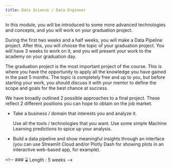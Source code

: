 ```yaml
---
title: Data Science / Data Engineer
---
```



In this module, you will be introduced to some more advanced technologies and concepts, and you will work on your graduation project.

During the first two weeks and a half weeks, you will make a Data Pipeline project. After this, you will choose the topic of your graduation project. You will have 3 weeks to work on it, and you will present your work to the academy on your graduation day.

The graduation project is the most important project of the course. This is where you have the opportunity to apply all the knowledge you have gained in the past 5 months. The topic is completely free and up to you, but before starting your work, you should discuss it with your mentor to define the scope and goals for the best chance at success.

We have broadly outlined 2 possible approaches to a final project. These reflect 2 different positions you can hope to obtain on the job market.

* Take a business / domain that interests you and analyze it.

  Use all the tools / technologies that you want. Use some simple Machine Learning predictions to spice up your analysis.
* Build a data pipeline and show meaningful insights through an interface (you can use Streamlit Cloud and/or Plotly Dash for showing plots in an interactive web-based app, for example).

\<!-- ### ⌛ Length : 5 weeks -->
